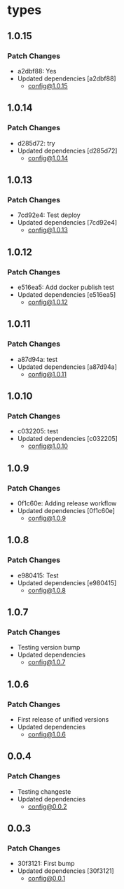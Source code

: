 # types

## 1.0.15

### Patch Changes

- a2dbf88: Yes
- Updated dependencies [a2dbf88]
  - config@1.0.15

## 1.0.14

### Patch Changes

- d285d72: try
- Updated dependencies [d285d72]
  - config@1.0.14

## 1.0.13

### Patch Changes

- 7cd92e4: Test deploy
- Updated dependencies [7cd92e4]
  - config@1.0.13

## 1.0.12

### Patch Changes

- e516ea5: Add docker publish test
- Updated dependencies [e516ea5]
  - config@1.0.12

## 1.0.11

### Patch Changes

- a87d94a: test
- Updated dependencies [a87d94a]
  - config@1.0.11

## 1.0.10

### Patch Changes

- c032205: test
- Updated dependencies [c032205]
  - config@1.0.10

## 1.0.9

### Patch Changes

- 0f1c60e: Adding release workflow
- Updated dependencies [0f1c60e]
  - config@1.0.9

## 1.0.8

### Patch Changes

- e980415: Test
- Updated dependencies [e980415]
  - config@1.0.8

## 1.0.7

### Patch Changes

- Testing version bump
- Updated dependencies
  - config@1.0.7

## 1.0.6

### Patch Changes

- First release of unified versions
- Updated dependencies
  - config@1.0.6

## 0.0.4

### Patch Changes

- Testing changeste
- Updated dependencies
  - config@0.0.2

## 0.0.3

### Patch Changes

- 30f3121: First bump
- Updated dependencies [30f3121]
  - config@0.0.1
